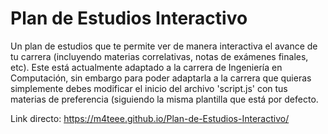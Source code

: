 # Plan de Estudios Interactivo
Un plan de estudios que te permite ver de manera interactiva el avance de tu carrera (incluyendo materias correlativas, notas de exámenes finales, etc). Este está actualmente adaptado a la carrera de Ingeniería en Computación, sin embargo para poder adaptarla a la carrera que quieras simplemente debes modificar el inicio del archivo 'script.js' con tus materias de preferencia (siguiendo la misma plantilla que está por defecto.

Link directo: https://m4teee.github.io/Plan-de-Estudios-Interactivo/
